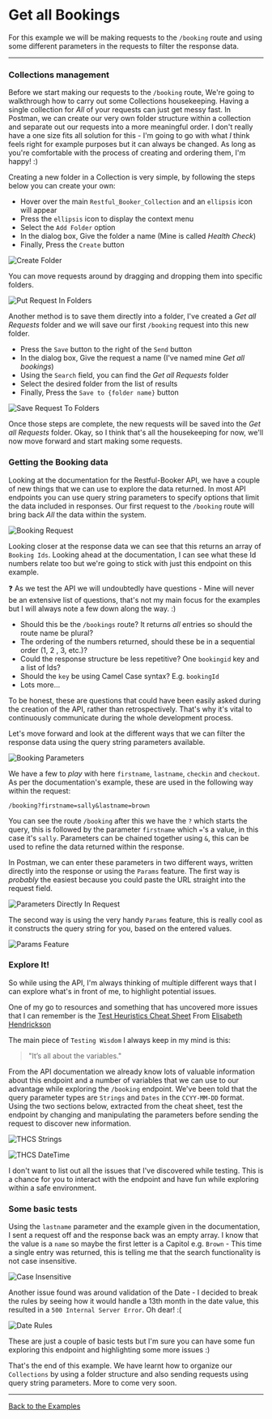 # Get all Bookings

For this example we will be making requests to the `/booking` route and using some different parameters in the requests to filter the response data.

---

### Collections management

Before we start making our requests to the `/booking` route, We're going to walkthrough how to carry out some Collections housekeeping. Having a single collection for _All_ of your requests can just get messy fast. In Postman, we can create our very own folder structure within a collection and separate out our requests into a more meaningful order. I don't really have a one size fits all solution for this - I'm going to go with what _I_ think feels right for example purposes but it can always be changed. As long as you're comfortable with the process of creating and ordering them, I'm happy! :)

Creating a new folder in a Collection is very simple, by following the steps below you can create your own:

- Hover over the main `Restful_Booker_Collection` and an `ellipsis` icon will appear
- Press the `ellipsis` icon to display the context menu
- Select the `Add Folder` option
- In the dialog box, Give the folder a name (Mine is called _Health Check_)
- Finally, Press the `Create` button

![Create Folder](https://github.com/DannyDainton/All-Things-Postman/blob/master/Public/gifs/Create_Folder.gif)

You can move requests around by dragging and dropping them into specific folders.

![Put Request In Folders](https://github.com/DannyDainton/All-Things-Postman/blob/master/Public/gifs/Put_Request_In_Folder.gif)

Another method is to save them directly into a folder, I've created a _Get all Requests_ folder and we will save our first `/booking` request into this new folder.

- Press the `Save` button to the right of the `Send` button
- In the dialog box, Give the request a name (I've named mine _Get all bookings_)
- Using the `Search` field, you can find the _Get all Requests_ folder
- Select the desired folder from the list of results
- Finally, Press the `Save to {folder name}` button

![Save Request To Folders](https://github.com/DannyDainton/All-Things-Postman/blob/master/Public/gifs/Save_Request_To_Folder.gif)

Once those steps are complete, the new requests will be saved into the _Get all Requests_ folder. Okay, so I think that's all the housekeeping for now, we'll now move forward and start making some requests.

### Getting the Booking data

Looking at the documentation for the Restful-Booker API, we have a couple of new things that we can use to explore the data returned. In most API endpoints you can use query string parameters to specify options that limit the data included in responses. Our first request to the `/booking` route will bring back _All_ the data within the system.

![Booking Request](https://github.com/DannyDainton/All-Things-Postman/blob/master/Public/gifs/Booking_Request.gif)

Looking closer at the response data we can see that this returns an array of `Booking Ids`. Looking ahead at the documentation, I can see what these Id numbers relate too but we're going to stick with just this endpoint on this example.

:question: As we test the API we will undoubtedly have questions - Mine will never be an extensive list of questions, that's not my main focus for the examples but I will always note a few down along the way. :)

- Should this be the `/bookings` route? It returns _all_ entries so should the route name be plural?
- The ordering of the numbers returned, should these be in a sequential order (1, 2 , 3, etc.)?
- Could the response structure be less repetitive? One `bookingid` key and a list of Ids?
- Should the `key` be using Camel Case syntax? E.g. `bookingId`
- Lots more...

To be honest, these are questions that could have been easily asked during the creation of the API, rather than retrospectively. That's why it's vital to continuously communicate during the whole development process.

Let's move forward and look at the different ways that we can filter the response data using the query string parameters available.

![Booking Parameters](https://github.com/DannyDainton/All-Things-Postman/blob/master/Public/images/Booking_Parameters.PNG)  

We have a few to _play_ with here `firstname`, `lastname`, `checkin` and `checkout`. As per the documentation's example, these are used in the following way within the request:

`/booking?firstname=sally&lastname=brown`

You can see the route `/booking` after this we have the `?` which starts the query, this is followed by the parameter `firstname` which `=`'s a value, in this case it's `sally`. Parameters can be chained together using `&`, this can be used to refine the data returned within the response.

In Postman, we can enter these parameters in two different ways, written directly into the response or using the `Params` feature. The first way is _probably_ the easiest because you could paste the URL straight into the request field.

![Parameters Directly In Request](https://github.com/DannyDainton/All-Things-Postman/blob/master/Public/images/Parameters_Directly_In_Request.PNG)

The second way is using the very handy `Params` feature, this is really cool as it constructs the query string for you, based on the entered values.

![Params Feature](https://github.com/DannyDainton/All-Things-Postman/blob/master/Public/gifs/Params_Feature.gif)

### Explore It!

So while using the API, I'm always thinking of multiple different ways that I can explore what's in front of me, to highlight potential issues.

One of my go to resources and something that has uncovered more issues that I can remember is the [Test Heuristics Cheat Sheet](http://testobsessed.com/wp-content/uploads/2011/04/testheuristicscheatsheetv1.pdf) From [Elisabeth Hendrickson](https://twitter.com/testobsessed)

The main piece of `Testing Wisdom` I always keep in my mind is this:

 > "It’s all about the variables."

From the API documentation we already know lots of valuable information about this endpoint and a number of variables that we can use to our advantage while exploring the `/booking` endpoint. We've been told that the query parameter types are `Strings` and `Dates` in the `CCYY-MM-DD` format. Using the two sections below, extracted from the cheat sheet, test the endpoint by changing and manipulating the parameters before sending the request to discover new information.  

![THCS Strings](https://github.com/DannyDainton/All-Things-Postman/blob/master/Public/images/THCS_Strings.PNG)

![THCS DateTime](https://github.com/DannyDainton/All-Things-Postman/blob/master/Public/images/THCS_DateTime.PNG)

I don't want to list out all the issues that I've discovered while testing. This is a chance for you to interact with the endpoint and have fun while exploring within a safe environment.

### Some basic tests

Using the `lastname` parameter and the example given in the documentation, I sent a request off and the response back was an empty array. I know that the value is a `name` so maybe the first letter is a Capitol e.g. `Brown` - This time a single entry was returned, this is telling me that the search functionality is not case insensitive.

![Case Insensitive](https://github.com/DannyDainton/All-Things-Postman/blob/master/Public/gifs/Case_Insensitive.gif)

Another issue found was around validation of the Date - I decided to break the rules by seeing how it would handle a 13th month in the date value, this resulted in a `500 Internal Server Error`. Oh dear! :(

![Date Rules](https://github.com/DannyDainton/All-Things-Postman/blob/master/Public/gifs/Date_Rules.gif)

These are just a couple of basic tests but I'm sure you can have some fun exploring this endpoint and highlighting some more issues :)

That's the end of this example. We have learnt how to organize our `Collections` by using a folder structure and also sending requests using query string parameters. More to come very soon.

---
[Back to the Examples](https://github.com/DannyDainton/All-Things-Postman#example-guides)
